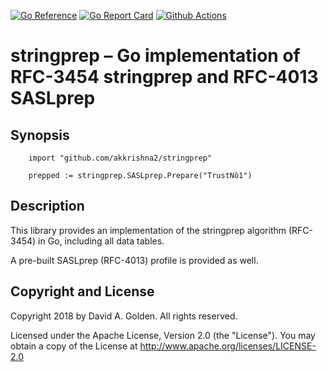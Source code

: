 [![Go Reference](https://pkg.go.dev/badge/github.com/akkrishna2/stringprep.svg)](https://pkg.go.dev/github.com/akkrishna2/stringprep)
[![Go Report Card](https://goreportcard.com/badge/github.com/akkrishna2/stringprep)](https://goreportcard.com/report/github.com/akkrishna2/stringprep)
[![Github Actions](https://github.com/akkrishna2/stringprep/actions/workflows/test.yml/badge.svg)](https://github.com/akkrishna2/stringprep/actions/workflows/test.yml)

# stringprep – Go implementation of RFC-3454 stringprep and RFC-4013 SASLprep

## Synopsis

```
    import "github.com/akkrishna2/stringprep"

    prepped := stringprep.SASLprep.Prepare("TrustNô1")
```

## Description

This library provides an implementation of the stringprep algorithm
(RFC-3454) in Go, including all data tables.

A pre-built SASLprep (RFC-4013) profile is provided as well.

## Copyright and License

Copyright 2018 by David A. Golden. All rights reserved.

Licensed under the Apache License, Version 2.0 (the "License"). You may
obtain a copy of the License at http://www.apache.org/licenses/LICENSE-2.0
